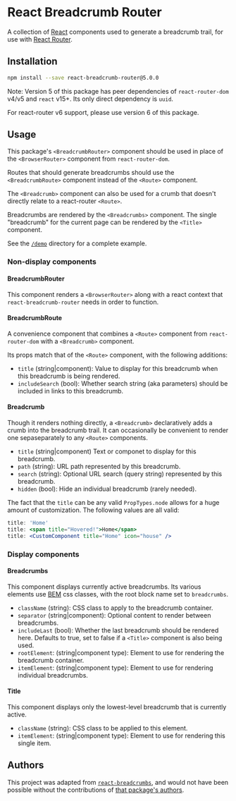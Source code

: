 # React Breadcrumb Router

A collection of [React][1] components used to generate a breadcrumb trail, for use with [React Router][2].

## Installation

```sh
npm install --save react-breadcrumb-router@5.0.0
```

Note: Version 5 of this package has peer dependencies of `react-router-dom` v4/v5 and `react` v15+.
Its only direct dependency is `uuid`.

For react-router v6 support, please use version 6 of this package.

## Usage

This package's `<BreadcrumbRouter>` component should be used in place of the
`<BrowserRouter>` component from `react-router-dom`.

Routes that should generate breadcrumbs should use the `<BreadcrumbRoute>` component
instead of the `<Route>` component.

The `<Breadcrumb>` component can also be used for a crumb that doesn't directly
relate to a react-router `<Route>`.

Breadcrumbs are rendered by the `<Breadcrumbs>` component. The single "breadcrumb"
for the current page can be rendered by the `<Title>` component.

See the [`/demo`][3] directory for a complete example.

### Non-display components

#### BreadcrumbRouter

This component renders a `<BrowserRouter>` along with a react context that
`react-breadcrumb-router` needs in order to function.

#### BreadcrumbRoute

A convenience component that combines a `<Route>` component from `react-router-dom`
with a `<Breadcrumb>` component.

Its props match that of the `<Route>` component, with the following additions:

- `title` (string|component): Value to display for this breadcrumb when this breadcrumb is being rendered.
- `includeSearch` (bool): Whether search string (aka parameters) should be included in links to this breadcrumb.

#### Breadcrumb

Though it renders nothing directly, a `<Breadcrumb>` declaratively adds a crumb into the breadcrumb trail.
It can occasionally be convenient to render one sepaseparately to any `<Route>` components.

- `title` (string|component) Text or componet to display for this breadcrumb.
- `path` (string): URL path represented by this breadcrumb.
- `search` (string): Optional URL search (query string) represented by this breadcrumb.
- `hidden` (bool): Hide an individual breadcrumb (rarely needed).

The fact that the `title` can be any valid `PropTypes.node` allows for a huge
amount of customization. The following values are all valid:

``` jsx
title: 'Home'
title: <span title="Hovered!">Home</span>
title: <CustomComponent title="Home" icon="house" />
```

### Display components

#### Breadcrumbs

This component displays currently active breadcrumbs. Its various elements use [BEM][6] css classes,
with the root block name set to `breadcrumbs`.

- `className` (string): CSS class to apply to the breadcrumb container.
- `separator` (string|component): Optional content to render between breadcrumbs.
- `includeLast` (bool): Whether the last breadcrumb should be rendered here. Defaults to true, set to false if a `<Title>` component is also being used.
- `rootElement`: (string|component type): Element to use for rendering the breadcrumb container.
- `itemElement`: (string|component type): Element to use for rendering individual breadcrumbs.
  
#### Title

This component displays only the lowest-level breadcrumb that is currently active.

- `className` (string): CSS class to be applied to this element.
- `itemElement`: (string|component type): Element to use for rendering this single item.

## Authors

This project was adapted from [`react-breadcrumbs`][4], and would not have been possible without the contributions of [that package's authors][5].

[1]: https://facebook.github.io/react
[2]: https://github.com/rackt/react-router
[3]: https://github.com/FTWinston/react-breadcrumb-router/tree/master/demo
[4]: https://github.com/svenanders/react-breadcrumbs
[5]: https://github.com/svenanders/react-breadcrumbs/tree/master/AUTHORS
[6]: http://getbem.com/
